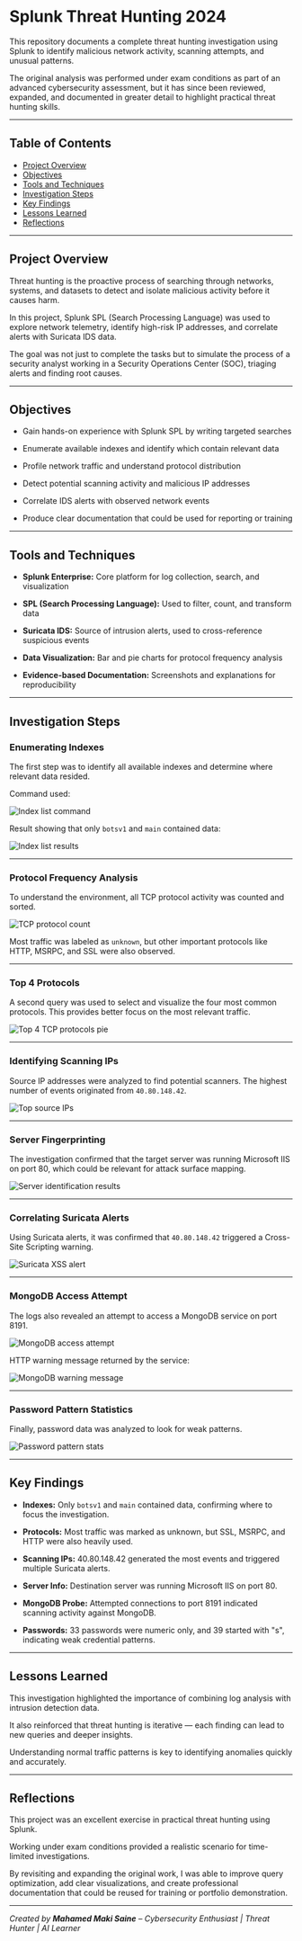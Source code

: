 # Splunk Threat Hunting 2024

This repository documents a complete threat hunting investigation using Splunk to identify malicious network activity, scanning attempts, and unusual patterns.  

The original analysis was performed under exam conditions as part of an advanced cybersecurity assessment, but it has since been reviewed, expanded, and documented in greater detail to highlight practical threat hunting skills.  

---

## Table of Contents

- [Project Overview](#project-overview)
- [Objectives](#objectives)
- [Tools and Techniques](#tools-and-techniques)
- [Investigation Steps](#investigation-steps)
- [Key Findings](#key-findings)
- [Lessons Learned](#lessons-learned)
- [Reflections](#reflections)

---

## Project Overview

Threat hunting is the proactive process of searching through networks, systems, and datasets to detect and isolate malicious activity before it causes harm.  

In this project, Splunk SPL (Search Processing Language) was used to explore network telemetry, identify high-risk IP addresses, and correlate alerts with Suricata IDS data.  

The goal was not just to complete the tasks but to simulate the process of a security analyst working in a Security Operations Center (SOC), triaging alerts and finding root causes.

---

## Objectives

- Gain hands-on experience with Splunk SPL by writing targeted searches  

- Enumerate available indexes and identify which contain relevant data  

- Profile network traffic and understand protocol distribution  

- Detect potential scanning activity and malicious IP addresses  

- Correlate IDS alerts with observed network events  

- Produce clear documentation that could be used for reporting or training  

---

## Tools and Techniques

- **Splunk Enterprise:** Core platform for log collection, search, and visualization  

- **SPL (Search Processing Language):** Used to filter, count, and transform data  

- **Suricata IDS:** Source of intrusion alerts, used to cross-reference suspicious events  

- **Data Visualization:** Bar and pie charts for protocol frequency analysis  

- **Evidence-based Documentation:** Screenshots and explanations for reproducibility  

---

## Investigation Steps

### Enumerating Indexes

The first step was to identify all available indexes and determine where relevant data resided.  

Command used:  

![Index list command](screenshots/splunk_list_indexes_command.png)

Result showing that only `botsv1` and `main` contained data:  

![Index list results](screenshots/index_list_results.png)

---

### Protocol Frequency Analysis

To understand the environment, all TCP protocol activity was counted and sorted.  

![TCP protocol count](screenshots/tcp_protocol_count.png)

Most traffic was labeled as `unknown`, but other important protocols like HTTP, MSRPC, and SSL were also observed.  

---

### Top 4 Protocols

A second query was used to select and visualize the four most common protocols. This provides better focus on the most relevant traffic.  

![Top 4 TCP protocols pie](screenshots/top4_tcp_protocols_pie.png)

---

### Identifying Scanning IPs

Source IP addresses were analyzed to find potential scanners. The highest number of events originated from `40.80.148.42`.  

![Top source IPs](screenshots/top_source_ips.png)

---

### Server Fingerprinting

The investigation confirmed that the target server was running Microsoft IIS on port 80, which could be relevant for attack surface mapping.  

![Server identification results](screenshots/server_identification_results.png)

---

### Correlating Suricata Alerts

Using Suricata alerts, it was confirmed that `40.80.148.42` triggered a Cross-Site Scripting warning.  

![Suricata XSS alert](screenshots/suricata_xss_alert.png)

---

### MongoDB Access Attempt

The logs also revealed an attempt to access a MongoDB service on port 8191.  

![MongoDB access attempt](screenshots/mongodb_access_attempt.png)

HTTP warning message returned by the service:  

![MongoDB warning message](screenshots/mongodb_warning_message.png)

---

### Password Pattern Statistics

Finally, password data was analyzed to look for weak patterns.  

![Password pattern stats](screenshots/password_pattern_stats.png)

---

## Key Findings

- **Indexes:** Only `botsv1` and `main` contained data, confirming where to focus the investigation.  

- **Protocols:** Most traffic was marked as unknown, but SSL, MSRPC, and HTTP were also heavily used.  

- **Scanning IPs:** 40.80.148.42 generated the most events and triggered multiple Suricata alerts.  

- **Server Info:** Destination server was running Microsoft IIS on port 80.  

- **MongoDB Probe:** Attempted connections to port 8191 indicated scanning activity against MongoDB.  

- **Passwords:** 33 passwords were numeric only, and 39 started with "s", indicating weak credential patterns.  

---

## Lessons Learned

This investigation highlighted the importance of combining log analysis with intrusion detection data.  

It also reinforced that threat hunting is iterative — each finding can lead to new queries and deeper insights.  

Understanding normal traffic patterns is key to identifying anomalies quickly and accurately.  

---

## Reflections

This project was an excellent exercise in practical threat hunting using Splunk.  

Working under exam conditions provided a realistic scenario for time-limited investigations.  

By revisiting and expanding the original work, I was able to improve query optimization, add clear visualizations, and create professional documentation that could be reused for training or portfolio demonstration.  

---

*Created by **Mahamed Maki Saine** – Cybersecurity Enthusiast | Threat Hunter | AI Learner*  

